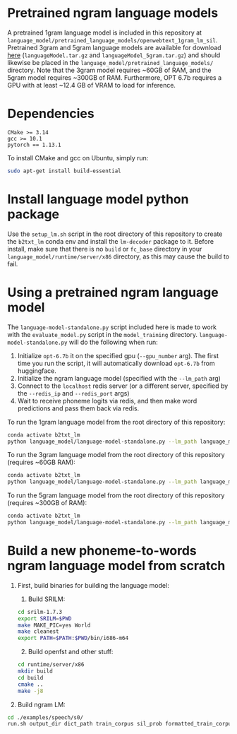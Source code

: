 # Pretrained ngram language models
A pretrained 1gram language model is included in this repository at `language_model/pretrained_language_models/openwebtext_1gram_lm_sil`. Pretrained 3gram and 5gram language models are available for download [here](https://datadryad.org/dataset/doi:10.5061/dryad.x69p8czpq) (`languageModel.tar.gz` and `languageModel_5gram.tar.gz`) and should likewise be placed in the `language_model/pretrained_language_models/` directory. Note that the 3gram model requires ~60GB of RAM, and the 5gram model requires ~300GB of RAM. Furthermore, OPT 6.7b requires a GPU with at least ~12.4 GB of VRAM to load for inference.

# Dependencies
```
CMake >= 3.14
gcc >= 10.1
pytorch == 1.13.1
```
To install CMake and gcc on Ubuntu, simply run:
```bash
sudo apt-get install build-essential
```

# Install language model python package
Use the `setup_lm.sh` script in the root directory of this repository to create the `b2txt_lm` conda env and install the `lm-decoder` package to it. Before install, make sure that there is no `build` or `fc_base` directory in your `language_model/runtime/server/x86` directory, as this may cause the build to fail.


# Using a pretrained ngram language model
The `language-model-standalone.py` script included here is made to work with the `evaluate_model.py` script in the `model_training` directory.  `language-model-standalone.py` will do the following when run: 
1. Initialize `opt-6.7b` it on the specified gpu (`--gpu_number` arg). The first time you run the script, it will automatically download `opt-6.7b` from huggingface.
2. Initialize the ngram language model (specified with the `--lm_path` arg)
3. Connect to the `localhost` redis server (or a different server, specified by the `--redis_ip` and `--redis_port` args)
4. Wait to receive phoneme logits via redis, and then make word predictions and pass them back via redis.

To run the 1gram language model from the root directory of this repository:
```bash
conda activate b2txt_lm
python language_model/language-model-standalone.py --lm_path language_model/pretrained_language_models/openwebtext_1gram_lm_sil --do_opt --nbest 100 --acoustic_scale 0.325 --blank_penalty 90 --alpha 0.55 --redis_ip localhost --gpu_number 0
```

To run the 3gram language model from the root directory of this repository (requires ~60GB RAM):
```bash
conda activate b2txt_lm
python language_model/language-model-standalone.py --lm_path language_model/pretrained_language_models/openwebtext_3gram_lm_sil --do_opt --nbest 100 --acoustic_scale 0.325 --blank_penalty 90 --alpha 0.55 --redis_ip localhost --gpu_number 0
```

To run the 5gram language model from the root directory of this repository (requires ~300GB of RAM):
```bash
conda activate b2txt_lm
python language_model/language-model-standalone.py --lm_path language_model/pretrained_language_models/openwebtext_5gram_lm_sil --rescore --do_opt --nbest 100 --acoustic_scale 0.325 --blank_penalty 90 --alpha 0.55 --redis_ip localhost --gpu_number 0
```

# Build a new phoneme-to-words ngram language model from scratch
1. First, build binaries for building the language model:
    1. Build SRILM:
      ```bash
      cd srilm-1.7.3
      export SRILM=$PWD
      make MAKE_PIC=yes World
      make cleanest
      export PATH=$PATH:$PWD/bin/i686-m64
      ```

    2. Build openfst and other stuff:
      ```bash
      cd runtime/server/x86
      mkdir build
      cd build
      cmake ..
      make -j8
      ```

2. Build ngram LM:
  ```bash
  cd ./examples/speech/s0/
  run.sh output_dir dict_path train_corpus sil_prob formatted_train_corpus prune_threshold order
  ```


